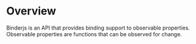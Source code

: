 # Overview

Binderjs is an API that provides binding support to observable properties. Observable properties are functions that can be observed for change.

